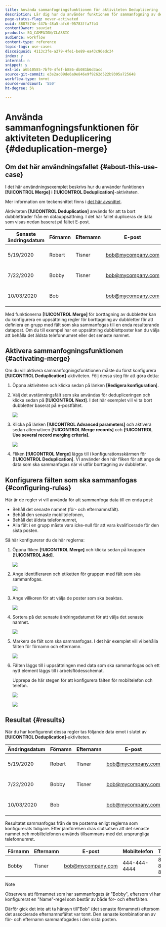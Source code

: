 ```yaml
---
title: Använda sammanfogningsfunktionen för aktiviteten Deduplicering
description: Lär dig hur du använder funktionen för sammanfogning av dedupliceringsaktiviteter
page-status-flag: never-activated
uuid: 8887574e-447b-48a5-afc6-95783ffa7fb3
contentOwner: sauviat
products: SG_CAMPAIGN/CLASSIC
audience: workflow
content-type: reference
topic-tags: use-cases
discoiquuid: 4113c3fe-a279-4fe1-be89-ea43c96edc34
index: y
internal: n
snippet: y
exl-id: a6b10585-7bf9-4fef-b886-db081b6d3acc
source-git-commit: e3e2ac09de6a9e846e9f9262d522b9395a725648
workflow-type: tm+mt
source-wordcount: '550'
ht-degree: 5%

---
```


# Använda sammanfogningsfunktionen för aktiviteten Deduplicering {#deduplication-merge}

## Om det här användningsfallet {#about-this-use-case}

I det här användningsexemplet beskrivs hur du använder funktionen **[!UICONTROL Merge]** i **[!UICONTROL Deduplication]**-aktiviteten.

Mer information om teckensnittet finns i [det här avsnittet](../../workflow/using/deduplication.md#merging-fields-into-single-record).

Aktiviteten **[!UICONTROL Deduplication]** används för att ta bort dubblettrader från en datauppsättning. I det här fallet dupliceras de data som visas nedan baserat på fältet E-post.

| Senaste ändringsdatum | Förnamn | Efternamn | E-post | Mobiltelefon | Telefon |
|-----|------------|-----------|-------|--------------|------|
| 5/19/2020 | Robert | Tisner | bob@mycompany.com | 444-444-444 | 777-777-7777 |
| 7/22/2020 | Bobby | Tisner | bob@mycompany.com |  | 777-777-7777 |
| 10/03/2020 | Bob |  | bob@mycompany.com |  | 888-888-8888 |

Med funktionerna **[!UICONTROL Merge]** för borttagning av dubbletter kan du konfigurera en uppsättning regler för borttagning av dubbletter för att definiera en grupp med fält som ska sammanfogas till en enda resulterande datapost. Om du till exempel har en uppsättning dubblettposter kan du välja att behålla det äldsta telefonnumret eller det senaste namnet.

## Aktivera sammanfogningsfunktionen {#activating-merge}


Om du vill aktivera sammanfogningsfunktionen måste du först konfigurera **[!UICONTROL Deduplication]**-aktiviteten. Följ dessa steg för att göra detta:

1. Öppna aktiviteten och klicka sedan på länken **[Redigera konfiguration]**.

1. Välj det avstämningsfält som ska användas för dedupliceringen och klicka sedan på **[!UICONTROL Next]**. I det här exemplet vill vi ta bort dubbletter baserat på e-postfältet.

   ![](assets/uc_merge_edit.png)

1. Klicka på länken **[!UICONTROL Advanced parameters]** och aktivera sedan alternativen **[!UICONTROL Merge records]** och **[!UICONTROL Use several record merging criteria]**.

   ![](assets/uc_merge_advanced_parameters.png)

1. Fliken **[!UICONTROL Merge]** läggs till i konfigurationsskärmen för **[!UICONTROL Deduplication]**. Vi använder den här fliken för att ange de data som ska sammanfogas när vi utför borttagning av dubbletter.

## Konfigurera fälten som ska sammanfogas {#configuring-rules}

Här är de regler vi vill använda för att sammanfoga data till en enda post:

* Behåll det senaste namnet (för- och efternamnsfält).
* Behåll den senaste mobiltelefonen,
* Behåll det äldsta telefonnumret,
* Alla fält i en grupp måste vara icke-null för att vara kvalificerade för den sista posten.

Så här konfigurerar du de här reglerna:

1. Öppna fliken **[!UICONTROL Merge]** och klicka sedan på knappen **[!UICONTROL Add]**.

   ![](assets/uc_merge_add.png)

1. Ange identifieraren och etiketten för gruppen med fält som ska sammanfogas.

   ![](assets/uc_merge_identifier.png)

1. Ange villkoren för att välja de poster som ska beaktas.

   ![](assets/uc_merge_filter.png)

1. Sortera på det senaste ändringsdatumet för att välja det senaste namnet.

   ![](assets/uc_merge_sort.png)

1. Markera de fält som ska sammanfogas. I det här exemplet vill vi behålla fälten för förnamn och efternamn.

   ![](assets/uc_merge_keep.png)

1. Fälten läggs till i uppsättningen med data som ska sammanfogas och ett nytt element läggs till i arbetsflödesschemat.

   Upprepa de här stegen för att konfigurera fälten för mobiltelefon och telefon.

   ![](assets/dedup8.png)

   ![](assets/dedup9.png)

## Resultat {#results}

När du har konfigurerat dessa regler tas följande data emot i slutet av **[!UICONTROL Deduplication]**-aktiviteten.

| Ändringsdatum | Förnamn | Efternamn | E-post | Mobiltelefon | Telefon |
|-----|------------|-----------|-------|--------------|------|
| 5/19/2020 | Robert | Tisner | bob@mycompany.com | 444-444-444 | 777-777-7777 |
| 7/22/2020 | Bobby | Tisner | bob@mycompany.com |  | 777-777-7777 |
| 10/03/2020 | Bob |  | bob@mycompany.com |  | 888-888-8888 |

Resultatet sammanfogas från de tre posterna enligt reglerna som konfigurerats tidigare. Efter jämförelsen dras slutsatsen att det senaste namnet och mobiltelefonen används tillsammans med det ursprungliga telefonnumret.

| Förnamn | Efternamn | E-post | Mobiltelefon | Telefon |
|------------|-----------|-------|--------------|------|
| Bobby | Tisner | bob@mycompany.com | 444-444-4444 | 888-888-8888 |

>[!NOTE]
>
> Observera att förnamnet som har sammanfogats är &quot;Bobby&quot;, eftersom vi har konfigurerat en &quot;Name&quot;-regel som består av både för- och efterfälten.
>
>Därför gick det inte att ta hänsyn till&quot;Bob&quot; (det senaste förnamnet) eftersom det associerade efternamnsfältet var tomt. Den senaste kombinationen av för- och efternamn sammanfogades i den sista posten.
